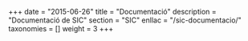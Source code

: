 +++
date        = "2015-06-26"
title       = "Documentació"
description = "Documentació de SIC"
section     = "SIC"
enllac		= "/sic-documentacio/"
taxonomies  = []
weight 		= 3
+++

